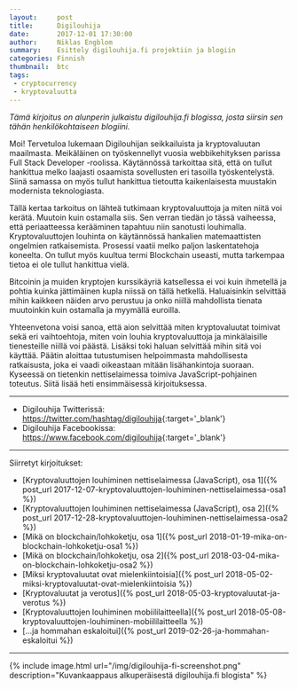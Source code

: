 ```yaml
---
layout:     post
title:      Digilouhija
date:       2017-12-01 17:30:00
author:     Niklas Engblom
summary:    Esittely digilouhija.fi projektiin ja blogiin
categories: Finnish
thumbnail:  btc
tags:
 - cryptocurrency
 - kryptovaluutta
---
```


*Tämä kirjoitus on alunperin julkaistu digilouhija.fi blogissa, josta siirsin sen tähän henkilökohtaiseen blogiini.*

Moi! Tervetuloa lukemaan Digilouhijan seikkailuista ja kryptovaluutan maailmasta. Meikäläinen on työskennellyt vuosia webbikehityksen parissa Full Stack Developer -roolissa. Käytännössä tarkoittaa sitä, että on tullut hankittua melko laajasti osaamista sovellusten eri tasoilla työskentelystä. Siinä samassa on myös tullut hankittua tietoutta kaikenlaisesta muustakin modernista teknologiasta.

Tällä kertaa tarkoitus on lähteä tutkimaan kryptovaluuttoja ja miten niitä voi kerätä. Muutoin kuin ostamalla siis. Sen verran tiedän jo tässä vaiheessa, että periaatteessa kerääminen tapahtuu niin sanotusti louhimalla. Kryptovaluuttojen louhinta on käytännössä hankalien matemaattisten ongelmien ratkaisemista. Prosessi vaatii melko paljon laskentatehoja koneelta. On tullut myös kuultua termi Blockchain useasti, mutta tarkempaa tietoa ei ole tullut hankittua vielä.

Bitcoinin ja muiden kryptojen kurssikäyriä katsellessa ei voi kuin ihmetellä ja pohtia kuinka jättimäinen kupla niissä on tällä hetkellä. Haluaisinkin selvittää mihin kaikkeen näiden arvo perustuu ja onko niillä mahdollista tienata muutoinkin kuin ostamalla ja myymällä euroilla.

Yhteenvetona voisi sanoa, että aion selvittää miten kryptovaluutat toimivat sekä eri vaihtoehtoja, miten voin louhia kryptovaluuttoja ja minkälaisille tienesteille niillä voi päästä. Lisäksi toki haluan selvittää mihin sitä voi käyttää. Päätin aloittaa tutustumisen helpoimmasta mahdollisesta ratkaisusta, joka ei vaadi oikeastaan mitään lisähankintoja suoraan. Kyseessä on tietenkin nettiselaimessa toimiva JavaScript-pohjainen toteutus. Siitä lisää heti ensimmäisessä kirjoituksessa.

---

* Digilouhija Twitterissä: <https://twitter.com/hashtag/digilouhija>{:target='_blank'}
* Digilouhija Facebookissa: <https://www.facebook.com/digilouhija>{:target='_blank'}

---

Siirretyt kirjoitukset:

* [Kryptovaluuttojen louhiminen nettiselaimessa (JavaScript), osa 1]({% post_url 2017-12-07-kryptovaluuttojen-louhiminen-nettiselaimessa-osa1 %})
* [Kryptovaluuttojen louhiminen nettiselaimessa (JavaScript), osa 2]({% post_url 2017-12-28-kryptovaluuttojen-louhiminen-nettiselaimessa-osa2 %})
* [Mikä on blockchain/lohkoketju, osa 1]({% post_url 2018-01-19-mika-on-blockchain-lohkoketju-osa1 %})
* [Mikä on blockchain/lohkoketju, osa 2]({% post_url 2018-03-04-mika-on-blockchain-lohkoketju-osa2 %})
* [Miksi kryptovaluutat ovat mielenkiintoisia]({% post_url 2018-05-02-miksi-kryptovaluutat-ovat-mielenkiintoisia %})
* [Kryptovaluutat ja verotus]({% post_url 2018-05-03-kryptovaluutat-ja-verotus %})
* [Kryptovaluuttojen louhiminen mobiililaitteella]({% post_url 2018-05-08-kryptovaluuttojen-louhiminen-mobiililaitteella  %})
* [...ja hommahan eskaloitui]({% post_url 2019-02-26-ja-hommahan-eskaloitui %})

---

{% include image.html url="/img/digilouhija-fi-screenshot.png" description="Kuvankaappaus alkuperäisestä digilouhija.fi blogista" %}
